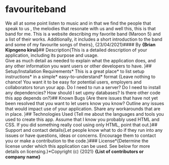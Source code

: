 # favouriteband
We all at some point listen to music and in that we find the people that speak to us , the melodies that 
resonate with us and well this, this is that band for me.
This is a website describing my favorite band 
(Maroon 5) and a list of their works. 
Additionally, it includes a short introduction to the band and some of my favourite songs of theirs}, 
{23/04/2021}#### By **{Brian Kipngeno kirui}**## Description{This is a detailed description of your application, including its purpose and usage.  
Give as much detail as needed to explain what the application does, and any other information you want users or other developers to have.
}## Setup/Installation Requirements* 
This is a great place* to list setup instructions* in a simple* easy-to-understand* format
{Leave nothing to chance! You want it to be easy for potential users, employers and collaborators torun your app. 
Do I need to run a server? Do I need to install any dependencies? How should I set upmy databases?
Is there other code this app depends on?}## Known Bugs
{Are there issues that have not yet been resolved that you want to let users know you know?
Outline any issues that would impact use of your application.
Share any workarounds that are in place. }## Technologies Used
{Tell me about the languages and tools you used to create this app.
Assume that I know you probably used HTML and CSS. 
If you did something really cool using only HTML, point that out.}##
Support and contact details{Let people know what to do if they run into any issues or have questions, ideas or concerns. 
Encourage them to contact you or make a contribution to the code.}### License*{Determine the license under which this application can be used.
See below for more details on licensing.}*Copyright (c) {2021} **{List of contributors or company name}**

